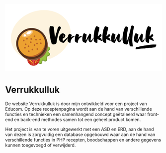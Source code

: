 <img src="assets/img/logo-v2.png">
<h1>Verrukkulluk</h1>
De website Verrukkulluk is door mijn ontwikkeld voor een project van Educom. Op deze receptenpagina wordt aan de hand van verschillende functies en technieken een samenhangend concept geëtaleerd waar front-end en back-end methodes samen tot een geheel product komen.

Het project is van te voren uitgewerkt met een ASD en ERD, aan de hand van dezen is zorgvuldig een database opgebouwd waar aan de hand van verschillende functies in PHP recepten, boodschappen en andere gegevens kunnen toegevoegd of verwijderd. 
